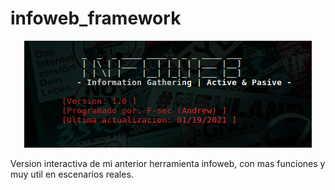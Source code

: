 # infoweb_framework
<p align="center">
  <img src="banner.png">
</p>

Version interactiva de mi anterior herramienta infoweb, con mas funciones y muy util en escenarios reales.

